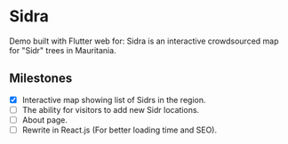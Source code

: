 # Sidra
Demo built with Flutter web for:
Sidra is an interactive crowdsourced map for "Sidr" trees in Mauritania.

## Milestones
- [x] Interactive map showing list of Sidrs in the region. 
- [ ] The ability for visitors to add new Sidr locations. 
- [ ] About page. 
- [ ] Rewrite in React.js (For better loading time and SEO).

